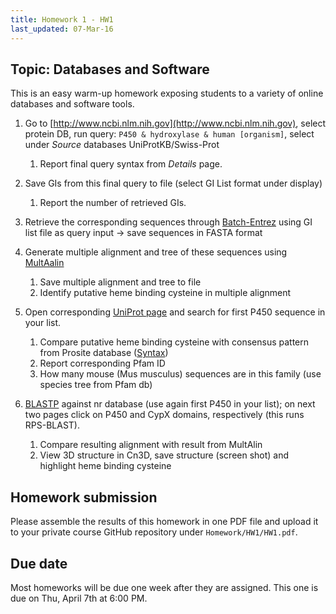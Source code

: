 ```yaml
---
title: Homework 1 - HW1
last_updated: 07-Mar-16
---
```


## Topic: Databases and Software

This is an easy warm-up homework exposing students to a variety of online databases and software tools.

1. Go to [http://www.ncbi.nlm.nih.gov](http://www.ncbi.nlm.nih.gov), select protein DB, run query: `P450 & hydroxylase & human [organism]`, select under _Source_ databases UniProtKB/Swiss-Prot 

    1. Report final query syntax from _Details_ page. 

2. Save GIs from this final query to file (select GI List format under display) 
    1. Report the number of retrieved GIs.

3. Retrieve the corresponding sequences through [Batch-Entrez](http://www.ncbi.nlm.nih.gov/sites/batchentrez) using GI list file as query input -> save sequences in FASTA format

4. Generate multiple alignment and tree of these sequences using [MultAalin](http://bioinfo.genotoul.fr/multalin)

    1. Save multiple alignment and tree to file
    2. Identify putative heme binding cysteine in multiple alignment

5. Open corresponding [UniProt page](http://www.uniprot.org) and search for first P450 sequence in your list.

    1. Compare putative heme binding cysteine with consensus pattern from Prosite database ([Syntax](http://prosite.expasy.org/scanprosite/scanprosite_doc.html#mo_motifs))
	2. Report corresponding Pfam ID
	3. How many mouse (Mus musculus) sequences are in this family (use species tree from Pfam db)

6. [BLASTP](http://www.ncbi.nlm.nih.gov/blast/Blast.cgi) against nr database (use again first P450 in your list); on next two pages click on P450 and CypX domains, respectively (this runs RPS-BLAST). 
    1. Compare resulting alignment with result from MultAlin
	2. View 3D structure in Cn3D, save structure (screen shot) and highlight heme binding cysteine 

## Homework submission

Please assemble the results of this homework in one PDF file and upload it to your private course GitHub repository under `Homework/HW1/HW1.pdf`.

## Due date

Most homeworks will be due one week after they are assigned. This one is due on Thu, April 7th at 6:00 PM.

